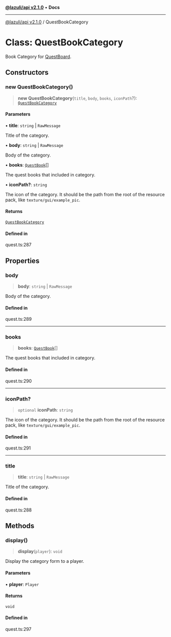 [**@lazuli/api v2.1.0**](../README.md) • **Docs**

***

[@lazuli/api v2.1.0](../globals.md) / QuestBookCategory

# Class: QuestBookCategory

Book Category for [QuestBoard](QuestBoard.md).

## Constructors

### new QuestBookCategory()

> **new QuestBookCategory**(`title`, `body`, `books`, `iconPath`?): [`QuestBookCategory`](QuestBookCategory.md)

#### Parameters

• **title**: `string` \| `RawMessage`

Title of the category.

• **body**: `string` \| `RawMessage`

Body of the category.

• **books**: [`QuestBook`](QuestBook.md)[]

The quest books that included in category.

• **iconPath?**: `string`

The icon of the category.
It should be the path from the root of the resource pack, like `texture/gui/example_pic`.

#### Returns

[`QuestBookCategory`](QuestBookCategory.md)

#### Defined in

quest.ts:287

## Properties

### body

> **body**: `string` \| `RawMessage`

Body of the category.

#### Defined in

quest.ts:289

***

### books

> **books**: [`QuestBook`](QuestBook.md)[]

The quest books that included in category.

#### Defined in

quest.ts:290

***

### iconPath?

> `optional` **iconPath**: `string`

The icon of the category.
It should be the path from the root of the resource pack, like `texture/gui/example_pic`.

#### Defined in

quest.ts:291

***

### title

> **title**: `string` \| `RawMessage`

Title of the category.

#### Defined in

quest.ts:288

## Methods

### display()

> **display**(`player`): `void`

Display the category form to a player.

#### Parameters

• **player**: `Player`

#### Returns

`void`

#### Defined in

quest.ts:297
